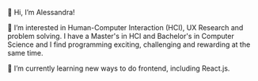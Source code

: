 👋 Hi, I’m Alessandra!

👀 I’m interested in Human-Computer Interaction (HCI), UX Research and problem solving. I have a Master's in HCI and Bachelor's in Computer Science and I find programming exciting, challenging and rewarding at the same time.

🌱 I’m currently learning new ways to do frontend, including React.js.

<!---
ASemeraro/ASemeraro is a ✨ special ✨ repository because its `README.md` (this file) appears on your GitHub profile.
You can click the Preview link to take a look at your changes.
--->
